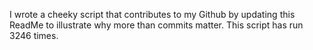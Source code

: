 I wrote a cheeky script that contributes to my Github by updating this ReadMe to illustrate why more than commits matter. This script has run 3246 times.